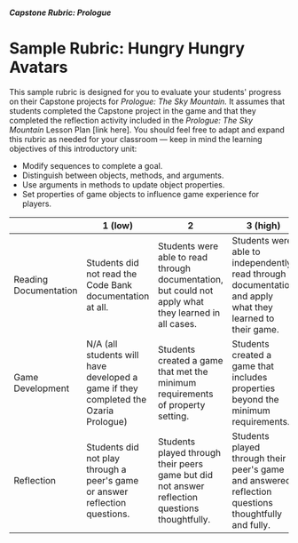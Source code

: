 ##### Capstone Rubric: Prologue
# Sample Rubric: Hungry Hungry Avatars

This sample rubric is designed for you to evaluate your students&#39; progress on their Capstone projects for _Prologue: The Sky Mountain._ It assumes that students completed the Capstone project in the game and that they completed the reflection activity included in the _Prologue: The Sky Mountain_ Lesson Plan [link here]. You should feel free to adapt and expand this rubric as needed for your classroom — keep in mind the learning objectives of this introductory unit:

- Modify sequences to complete a goal.
- Distinguish between objects, methods, and arguments.
- Use arguments in methods to update object properties.
- Set properties of game objects to influence game experience for players.

|  | 1 (low) | 2 | 3 (high) |
| --- | --- | --- | --- |
| Reading Documentation | Students did not read the Code Bank documentation at all. | Students were able to read through documentation, but could not apply what they learned in all cases. | Students were able to independently read through documentation and apply what they learned to their game. |
| Game Development | N/A (all students will have developed a game if they completed the Ozaria Prologue) | Students created a game that met the minimum requirements of property setting. | Students created a game that includes properties beyond the minimum requirements. |
| Reflection | Students did not play through a peer&#39;s game or answer reflection questions. | Students played through their peers game but did not answer reflection questions thoughtfully. | Students played through their peer&#39;s game and answered reflection questions thoughtfully and fully. |
